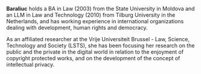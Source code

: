 **Baraliuc** holds a BA in Law (2003) from the State University in Moldova and an LLM in Law and Technology (2010) from Tilburg University in the Netherlands, and has working experience in international organizations dealing with development, human rights and democracy.

As an affiliated researcher at the Vrije Universiteit Brussel - Law, Science, Technology and Society (LSTS), she has been focusing her research on the public and the private in the digital world in relation to the enjoyment of copyright protected works, and on the development of the concept of intellectual privacy.
